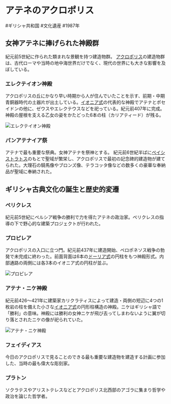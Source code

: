 # アテネのアクロポリス
#ギリシャ共和国 #文化遺産 #1987年
## 女神アテネに捧げられた神殿群
紀元前5世紀に作られた類まれな景観を持つ建造物群。
[アクロポリス](../terms/アクロポリス.md)の建造物群は、古代ローマや当時の地中海世界だけでなく、現代の世界にも大きな影響を及ぼしている。
### エレクテイオン神殿
アクロポリスの丘にかなり早い時期から人が住んでいたことを示す、前期・中期青銅器時代の土器片が出土している。[イオニア式](../terms/イオニア式.md)の代表的な神殿でアテナとポセイドンの他に、ゼウスやエレクテウスなどを祀っている。紀元前407年に完成。神殿の屋根を支える乙女の姿をかたどった6本の柱（カリアティード）が残る。

![エレクテイオン神殿](https://upload.wikimedia.org/wikipedia/commons/thumb/3/37/Athen_Erechtheum_BW_2017-10-09_13-47-38.jpg/2560px-Athen_Erechtheum_BW_2017-10-09_13-47-38.jpg)
### パンアテナイア祭
アテナで最も重要な祭典。女神アテナを祭神とする。
紀元前6世紀半ばに[ペイシストラトス](../terms/ペイシストラトス.md)のもとで聖域が繁栄し、アクロポリスで最初の記念碑的建造物が建てられた。大理石の騎馬像やブロンズ像、テラコッタ像などの数多くの豪華な奉納品が聖域に奉納された。
## ギリシャ古典文化の誕生と歴史的変遷
### ペリクレス
紀元前5世紀にペルシア戦争の勝利で力を得たアテネの政治家。ペリクレスの指導の下で野心的な建築プロジェクトが行われた。
### プロピレア
アクロポリスの入口に立つ門。紀元前437年に建造開始、ペロポネソス戦争の勃発で未完成に終わった。前面背面は6本の[ドーリア式](../terms/ドーリア式.md)の円柱をもつ神殿形式。内部通路の両側には各3本のイオニア式の円柱が並ぶ。

![プロピレア](https://upload.wikimedia.org/wikipedia/commons/f/f6/East_Facade_of_the_Propylaea_on_July_23%2C_2019.jpg)
### アテナ・ニケ神殿
紀元前426〜421年に建築家カリクラティスによって建造・両側の短辺に4つの1枚岩の柱を備えた小さな[イオニア式](../terms/イオニア式.md)の円形柱構造の神殿。ニケはギリシャ語で「勝利」の意味。神殿には勝利の女神ニケが飛び去ってしまわないように翼が切り落とされたニケの像が祀られていた。

![アテナ・ニケ神殿](https://upload.wikimedia.org/wikipedia/commons/thumb/0/05/Temple_of_Athena_Nik%C3%A8_from_Propylaea%2C_Acropolis%2C_Athens%2C_Greece.jpg/2560px-Temple_of_Athena_Nik%C3%A8_from_Propylaea%2C_Acropolis%2C_Athens%2C_Greece.jpg)
### フェイディアス
今日のアクロポリスで見ることのできる最も重要な建造物を建造する計画に参加した、当時の最も偉大な彫刻家。
### プラトン
ソクラテスやアリストテレスなどとアクロポリス北西部のアゴラに集まり哲学や政治を論じた哲学者。
